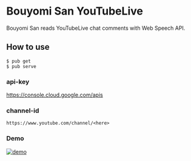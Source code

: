# Bouyomi San YouTubeLive
Bouyomi San reads YouTubeLive chat comments with Web Speech API.

## How to use
```
$ pub get
$ pub serve
```
### api-key
https://console.cloud.google.com/apis

### channel-id
`https://www.youtube.com/channel/<here>`

### Demo

[![demo](https://camo.qiitausercontent.com/bbe12ab9718458028c798c2ea20f16287e99cc29/68747470733a2f2f71696974612d696d6167652d73746f72652e73332e616d617a6f6e6177732e636f6d2f302f31303337352f36326633616534352d386566352d363533622d643962662d3637363531613731343837392e706e67)](https://youtu.be/lk_Tlv0AmxU)
